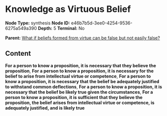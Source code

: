 # Knowledge as Virtuous Belief

**Node Type:** synthesis
**Node ID:** e46b7b5d-3ee0-4254-9536-6275a549a390
**Depth:** 5
**Terminal:** No

**Parent:** [What if beliefs formed from virtue can be false but not easily false?](what-if-beliefs-formed-from-virtue-can-be-false-but-not-easily-false-antithesis-2e69bc95-00a8-486c-be6a-5223b6b3dc66.md)

## Content

**For a person to know a proposition, it is necessary that they believe the proposition**, **For a person to know a proposition, it is necessary for the belief to arise from intellectual virtue or competence**, **For a person to know a proposition, it is necessary that the belief be adequately justified to withstand common deflections**, **For a person to know a proposition, it is necessary that the belief be likely true given the circumstances**, **For a person to know a proposition, it is sufficient that they believe the proposition, the belief arises from intellectual virtue or competence, is adequately justified, and is likely true**
